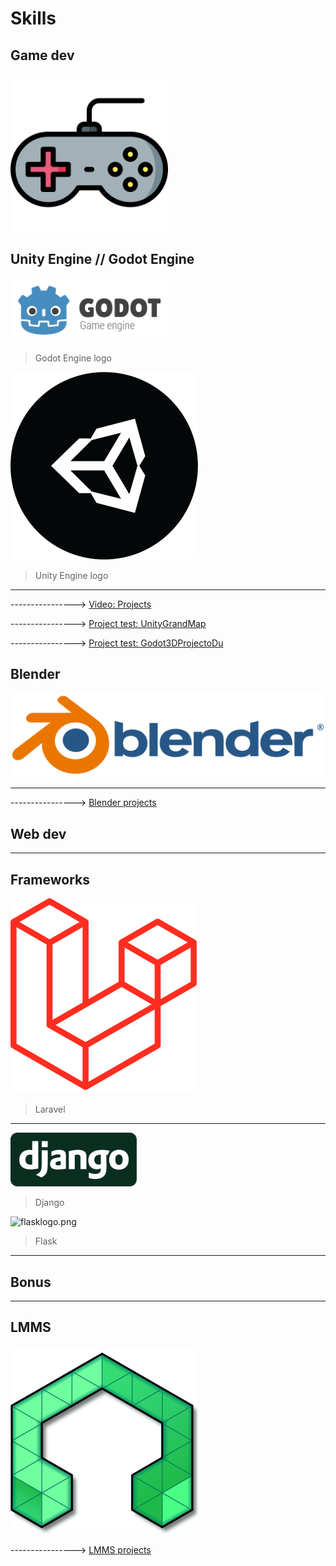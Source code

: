 # Skills

## Game dev

<img src="imgs/game-console-svgrepo-com.svg" width="50%" >

## Unity Engine // Godot Engine

<img src="imgs/Godot_logo.svg" width="50%" >

> Godot Engine logo

![unity-tab-circle-black1.png](/imgs/unity-tab-circle-black1.png)

> Unity Engine logo

***

----------------> [Video: Projects](https://vimeo.com/user130645208)

----------------> [Project test: UnityGrandMap](https://github.com/caiosantosSTL/UnityGrandMap)

----------------> [Project test: Godot3DProjectoDu](https://github.com/caiosantosSTL/Godot3DProjectoDu)

## Blender

![Blender logo](imgs/blender_logo.png)

***

----------------> [Blender projects](https://www.deviantart.com/redenalux)

## Web dev

***

## Frameworks

![800px-Laravel1.png](/imgs/800px-Laravel1.png)

> Laravel

***

<img src="imgs/django-logo-negative.svg" width="40%" >

> Django



![flasklogo.png](C:\Users\Roberto\Documents\MD%20arkivos\cv%20em%20md\imgs\flasklogo.png)

> Flask

***

## Bonus

***

## LMMS

![Lmms_logo1.png](/imgs/Lmms_logo1.png)

----------------> [LMMS projects](https://soundcloud.com/caiosds)